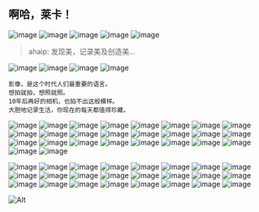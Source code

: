 ## 啊哈，莱卡！



![image](https://user-images.githubusercontent.com/109412346/179347719-ceb4a4b1-ddcf-44be-ad33-fe2373c16242.png)
![image](https://user-images.githubusercontent.com/109412346/179347742-ab6b444a-9c07-46b8-af60-6926bdc4688d.png)
![image](https://user-images.githubusercontent.com/109412346/179347734-290c9f53-f18e-43e4-b264-4713be83d380.png)
![image](https://user-images.githubusercontent.com/109412346/179347727-7f8d9075-5488-42b8-b304-a0e2a81866db.png)
![image](https://user-images.githubusercontent.com/109412346/179347750-7a9046df-a79e-4496-b982-1127d9ba0762.png)

> ahaip: 发现美，记录美及创造美...

![image](https://user-images.githubusercontent.com/109412346/179381998-ee0bf868-a173-45aa-acf0-1a6b4c48844a.png)
![image](https://user-images.githubusercontent.com/109412346/179381999-3266cef0-be65-410c-9e7a-47902601c90c.png)
![image](https://user-images.githubusercontent.com/109412346/179382072-8b4ad1ae-c37b-433b-9947-559c9c3a1165.png)
![image](https://user-images.githubusercontent.com/109412346/179382074-0fa8d7a5-5921-4af6-98ec-7723a818eca8.png)

```
影像，是这个时代人们最重要的语言。
想拍就拍，想照就照。
10年后再好的相机，也拍不出这般模样。
大胆地记录生活，你现在的每天都值得珍藏。
```

![image](https://user-images.githubusercontent.com/109412346/179381885-59ea1143-9290-473d-9dc0-faef8d9215fa.png)
![image](https://user-images.githubusercontent.com/109412346/179381891-6898dfef-d172-4388-9a0d-6cbd83a3c0ed.png)
![image](https://user-images.githubusercontent.com/109412346/179381899-cd18b064-d1b6-45f3-b7fd-9fc8d090004e.png)
![image](https://user-images.githubusercontent.com/109412346/179381890-b25d763e-1371-404d-b2a2-786a49059b4a.png)
![image](https://user-images.githubusercontent.com/109412346/179381887-57d4fb9e-5f31-4e9f-9bad-2f06819b703c.png)
![image](https://user-images.githubusercontent.com/109412346/179381903-b2bfdfe9-f4a0-491b-9328-4378327291e5.png)
![image](https://user-images.githubusercontent.com/109412346/179381908-214746d9-5e6d-4c1d-b3ba-74259dc1e360.png)
![image](https://user-images.githubusercontent.com/109412346/179381911-c7dfc781-328b-4b55-8be9-3a691a99e449.png)
![image](https://user-images.githubusercontent.com/109412346/179381913-7cf44942-ef99-4f40-b4ab-a201915a313d.png)
![image](https://user-images.githubusercontent.com/109412346/179381914-5d417a77-ce4e-421d-b3d6-5d0c8fd2814b.png)
![image](https://user-images.githubusercontent.com/109412346/179381920-7e379d9f-0a3b-4e0a-9215-aa5c2c149bd4.png)
![image](https://user-images.githubusercontent.com/109412346/179381900-988b5cdc-d3ff-4549-8894-593fdd55e800.png)
![image](https://user-images.githubusercontent.com/109412346/179381904-93c2071b-1a0e-431c-98e2-d586f0d18a19.png)
![image](https://user-images.githubusercontent.com/109412346/179381910-c30e5af7-dd1b-418e-a519-9ef9b0e2bfb9.png)
![image](https://user-images.githubusercontent.com/109412346/179381921-8c56fd88-9701-48ab-980d-f2fca6f5d52f.png)
![image](https://user-images.githubusercontent.com/109412346/179381925-159767af-c55c-424b-85d6-b32e454caedf.png)
![image](https://user-images.githubusercontent.com/109412346/179381922-c7b235fb-d7fd-4507-86ef-7e091cd0423c.png)
![image](https://user-images.githubusercontent.com/109412346/179381929-ce7823db-a08e-4da5-970f-ab9877c3994b.png)
![image](https://user-images.githubusercontent.com/109412346/179381932-638743dd-74d2-4ac4-a19f-afba829c67b8.png)
![image](https://user-images.githubusercontent.com/109412346/179381924-b79482ad-8abc-4cdf-9a39-31aa8c2300b7.png)
![image](https://user-images.githubusercontent.com/109412346/179381927-b680486d-d4ef-4406-879e-42e54c768ad4.png)
![image](https://user-images.githubusercontent.com/109412346/179381897-31ec67c2-a24c-4387-8e33-18b2aa0becd9.png)
![image](https://user-images.githubusercontent.com/109412346/179381937-5fd32f03-472e-400c-95bd-67fbbcee6d8c.png)
![image](https://user-images.githubusercontent.com/109412346/179381940-5cf61fb6-3e43-4c36-ba68-3b268cee40b1.png)
![image](https://user-images.githubusercontent.com/109412346/179381935-22061483-e6ab-4185-a0c0-8495a7e9f8ae.png)
![image](https://user-images.githubusercontent.com/109412346/179381884-cfcc3bcd-841e-42f5-8831-fd54b78ca8a8.png)

![image](https://user-images.githubusercontent.com/109412346/179390071-afa31745-e0dc-4e91-90ba-737b3c38b4bd.png)
![image](https://user-images.githubusercontent.com/109412346/179390074-d508f973-5188-4d26-bb60-aa85cc46221c.png)
![image](https://user-images.githubusercontent.com/109412346/179390077-b14304c0-6849-4682-b648-f49f94d7f275.png)
![image](https://user-images.githubusercontent.com/109412346/179390080-d0ddb851-823b-4bd7-b006-41908aef478f.png)
![image](https://user-images.githubusercontent.com/109412346/179390081-fb474f6f-b71f-4655-9c82-4a8843757d5a.png)
![image](https://user-images.githubusercontent.com/109412346/179390083-caf0ba5e-eb4d-435c-ae87-2eb39382f522.png)
![image](https://user-images.githubusercontent.com/109412346/179390085-ea5c891c-a5ce-4fb1-8ca6-e8b107a6e061.png)
![image](https://user-images.githubusercontent.com/109412346/179390088-b12a735c-a456-447d-803e-2553943fa8cd.png)
![image](https://user-images.githubusercontent.com/109412346/179390094-22e22f1a-7cc9-4492-a9c9-e0a60c58025a.png)
![image](https://user-images.githubusercontent.com/109412346/179390099-7bcf4fa4-3532-44d2-ad2e-07e5dbdaf579.png)
![image](https://user-images.githubusercontent.com/109412346/179390104-bc09cf08-6c42-4e49-934d-478c40ae92c4.png)
![image](https://user-images.githubusercontent.com/109412346/179390109-2835c066-4d07-4ba2-874f-12e1faa170b6.png)
![image](https://user-images.githubusercontent.com/109412346/179390111-0f765390-69ac-481d-8baa-4cc48e4e5055.png)
![image](https://user-images.githubusercontent.com/109412346/179390115-e7395936-786d-47e5-a456-6ec63a59fc1d.png)
![image](https://user-images.githubusercontent.com/109412346/179390116-eba35d55-9295-4e9e-8c59-a668928e0c85.png)
![image](https://user-images.githubusercontent.com/109412346/179390117-bce60cac-643d-449e-8fe4-cd3845b931c7.png)
![image](https://user-images.githubusercontent.com/109412346/179390120-fd63de3e-6648-4a91-972f-91b5c4d01482.png)
![image](https://user-images.githubusercontent.com/109412346/179390123-2126a809-b07e-40bb-b33a-b6cf096ecf5f.png)
![image](https://user-images.githubusercontent.com/109412346/179390126-5468cd7a-8499-4d10-9faa-4bcc7839faaa.png)
![image](https://user-images.githubusercontent.com/109412346/179390128-645a1b71-e99d-443c-bc70-a288dc173e0b.png)
![image](https://user-images.githubusercontent.com/109412346/179390133-56805844-d68f-4c4a-95dc-3e06cc5caf9e.png)
![image](https://user-images.githubusercontent.com/109412346/179390134-98cb8697-8953-459c-99b6-420602fe0809.png)
![image](https://user-images.githubusercontent.com/109412346/179390135-8dffba03-27b3-4667-b069-ac790d7dca16.png)
![image](https://user-images.githubusercontent.com/109412346/179390137-f1c4d3b7-ad5e-4099-8864-d2c58f135dd1.png)



![Alt](https://repobeats.axiom.co/api/embed/cb158f7213b3e18079ae2f72ac4dec915ad48889.svg "Repobeats analytics image")
